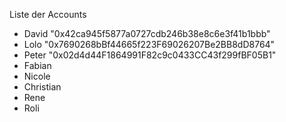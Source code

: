 Liste der Accounts

* David "0x42ca945f5877a0727cdb246b38e8c6e3f41b1bbb"
* Lolo "0x7690268bBf44665f223F69026207Be2BB8dD8764"
* Peter "0x02d4d44F1864991F82c9c0433CC43f299fBF05B1"
* Fabian
* Nicole
* Christian
* Rene
* Roli
